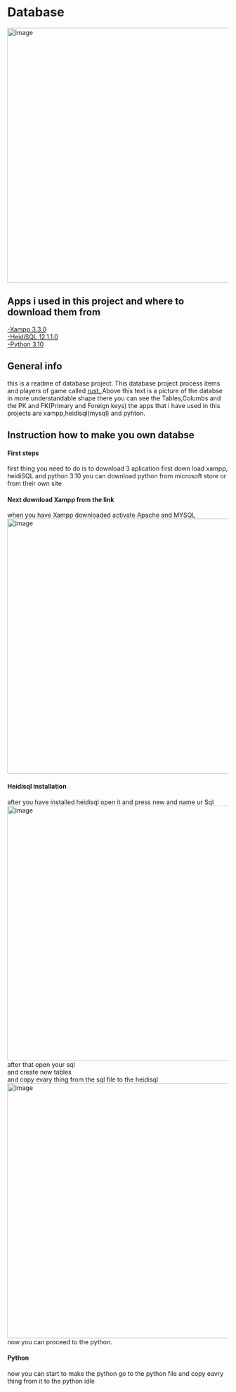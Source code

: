 # Database
<img width="581" alt="image" src="https://user-images.githubusercontent.com/88773240/191476561-c557624c-891d-41b2-99bf-2b5ba6ad6824.png">

<H2>Apps i used in this project and where to download them from</H2>
<A href="https://www.apachefriends.org"> -Xampp 3.3.0 </A> <BR>
<A href="https://www.heidisql.com/download.php"> -HeidiSQL 12.1.1.0 </A> <BR>
<A href="https://www.python.org/downloads/"> -Python 3.10 </A> <BR>

<H2> General info </H2>

this is a readme of database project. This database project process items and players of game called <A href="https://facepunch.com/games/rust"> rust. </A>
Above this text is a picture of the databse in more understandable shape there you can see the Tables,Columbs and the PK and FK(Primary and Foreign keys)
the apps that i have used in this projects are xampp,heidisql(mysql) and pyhton.<BR>
  <H2>Instruction how to make you own databse</H2>
  <H4>First steps</H4>
  first thing you need to do is to download 3 aplication
  first down load xampp, heidiSQL and python 3.10
  you can download python from microsoft store or from their own site
  <H4>Next download Xampp from the link</H4>
when you have Xampp downloaded activate Apache and MYSQL
<img width="581" alt="image" src="https://user-images.githubusercontent.com/88773240/194012027-5c6afd9f-8700-4e4c-bcf2-ae32e6ae77b6.png">
<H4>Heidisql installation</H4>
after you have installed heidisql open it and press new and name ur Sql
<img width="581" alt="image" src="https://user-images.githubusercontent.com/88773240/194013784-a4de03fc-cb53-4bf0-993e-5ab8e7fba52d.png">
after that open your sql <BR>
 and create new tables <BR>
  and copy evary thing from the sql file to the heidisql <BR>
<img width="581" alt="image" src="https://user-images.githubusercontent.com/88773240/195267856-65759b35-6afc-430b-8bad-5d42986f826b.png">
now you can proceed to the python.
<H4>Python</H4>
now you can start to make the python go to the python file and copy eavry thing from it to the python idle
